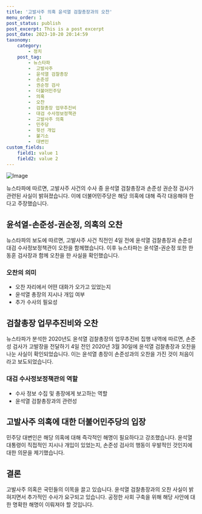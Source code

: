 ```yaml
---
title: '고발사주 의혹 윤석열 검찰총장과의 오찬'
menu_order: 1
post_status: publish
post_excerpt: This is a post excerpt
post_date: 2023-10-20 20:14:59
taxonomy:
    category:
        - 정치
    post_tag:
        - 뉴스타파
        -  고발사주
        -  윤석열 검찰총장
        -  손준성
        -  권순정 검사
        -  더불어민주당
        -  의혹
        -  오찬
        -  검찰총장 업무추진비
        -  대검 수사정보정책관
        -  고발사주 의혹
        -  민주당
        -  윗선 개입
        -  불기소
        -  대변인
custom_fields:
    field1: value 1
    field2: value 2
---
```


![Image](https://imgnews.pstatic.net/image/006/2024/02/06/0000122222_001_20240206181501036.jpg?type=w647)


뉴스타파에 따르면, 고발사주 사건의 수사 중 윤석열 검찰총장과 손준성 권순정 검사가 관련된 사실이 밝혀졌습니다. 이에 더불어민주당은 해당 의혹에 대해 즉각 대응해야 한다고 주장했습니다.

## 윤석열-손준성-권순정, 의혹의 오찬

뉴스타파의 보도에 따르면, 고발사주 사건 직전인 4일 전에 윤석열 검찰총장과 손준성 대검 수사정보정책관이 오찬을 함께했습니다. 이후 뉴스타파는 윤석열-권순정 또한 한 동훈 검사장과 함께 오찬을 한 사실을 확인했습니다.

### 오찬의 의미

- 오찬 자리에서 어떤 대화가 오가고 있었는지
- 윤석열 총장의 지시나 개입 여부
- 추가 수사의 필요성

## 검찰총장 업무추진비와 오찬

뉴스타파가 분석한 2020년도 윤석열 검찰총장의 업무추진비 집행 내역에 따르면, 손준성 검사가 고발장을 전달하기 4일 전인 2020년 3월 30일에 윤석열 검찰총장과 오찬을 나눈 사실이 확인되었습니다. 이는 윤석열 총장이 손준성과의 오찬을 가진 것이 처음이라고 보도되었습니다.

### 대검 수사정보정책관의 역할

- 수사 정보 수집 및 총장에게 보고하는 역할
- 윤석열 검찰총장과의 관련성

## 고발사주 의혹에 대한 더불어민주당의 입장

민주당 대변인은 해당 의혹에 대해 즉각적인 해명이 필요하다고 강조했습니다. 윤석열 대통령이 직접적인 지시나 개입이 있었는지, 손준성 검사의 행동이 우발적인 것인지에 대한 의문을 제기했습니다.

## 결론

고발사주 의혹은 국민들의 이목을 끌고 있습니다. 윤석열 검찰총장과의 오찬 사실이 밝혀지면서 추가적인 수사가 요구되고 있습니다. 공정한 사회 구축을 위해 해당 사안에 대한 명확한 해명이 이뤄져야 할 것입니다.
